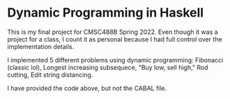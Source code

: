 # Dynamic Programming in Haskell

This is my final project for CMSC488B Spring 2022. 
Even though it was a project for a class, I count it as personal because I had full control over the implementation details.

I implemented 5 different problems using dynamic programming:
Fibonacci (classic lol), Longest increasing subsequece, "Buy low, sell high," Rod cutting, Edit string distancing.

I have provided the code above, but not the CABAL file.
